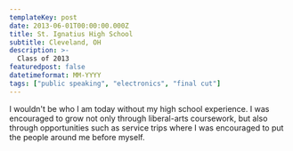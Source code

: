 ```yaml
---
templateKey: post
date: 2013-06-01T00:00:00.000Z
title: St. Ignatius High School
subtitle: Cleveland, OH
description: >-
  Class of 2013
featuredpost: false
datetimeformat: MM-YYYY
tags: ["public speaking", "electronics", "final cut"]
---
```


I wouldn't be who I am today without my high school experience. I was encouraged to grow not only through liberal-arts coursework, but also through opportunities such as service trips where I was encouraged to put the people around me before myself.
